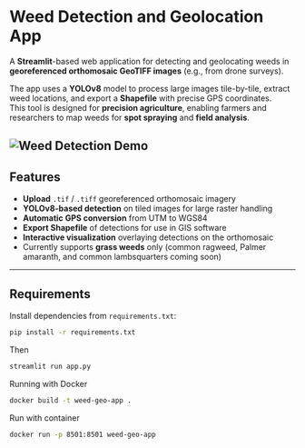 # Weed Detection and Geolocation App

A **Streamlit**-based web application for detecting and geolocating weeds in **georeferenced orthomosaic GeoTIFF images** (e.g., from drone surveys).  

The app uses a **YOLOv8** model to process large images tile-by-tile, extract weed locations, and export a **Shapefile** with precise GPS coordinates.  
This tool is designed for **precision agriculture**, enabling farmers and researchers to map weeds for **spot spraying** and **field analysis**.

![Weed Detection Demo](assets/websitevideo.gif)
---

## Features
- **Upload** `.tif` / `.tiff` georeferenced orthomosaic imagery
- **YOLOv8-based detection** on tiled images for large raster handling
- **Automatic GPS conversion** from UTM to WGS84
- **Export Shapefile** of detections for use in GIS software
- **Interactive visualization** overlaying detections on the orthomosaic
- Currently supports **grass weeds** only (common ragweed, Palmer amaranth, and common lambsquarters coming soon)

---

## Requirements
Install dependencies from `requirements.txt`:

```bash
pip install -r requirements.txt
```
Then

```bash
streamlit run app.py
```

Running with Docker
```bash
docker build -t weed-geo-app .
```

Run with container
```bash
docker run -p 8501:8501 weed-geo-app
```

